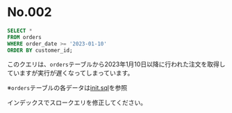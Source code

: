# No.002

```sql
SELECT *
FROM orders
WHERE order_date >= '2023-01-10'
ORDER BY customer_id;
```

このクエリは、`orders`テーブルから2023年1月10日以降に行われた注文を取得していますが実行が遅くなってしまっています。

※`orders`テーブルの各データは[init.sql](init.sql)を参照

インデックスでスロークエリを修正してください。
